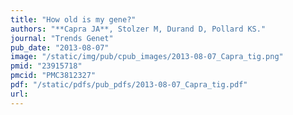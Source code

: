 ```yaml
---
title: "How old is my gene?"
authors: "**Capra JA**, Stolzer M, Durand D, Pollard KS."
journal: "Trends Genet"
pub_date: "2013-08-07"
image: "/static/img/pub/cpub_images/2013-08-07_Capra_tig.png"
pmid: "23915718"
pmcid: "PMC3812327"
pdf: "/static/pdfs/pub_pdfs/2013-08-07_Capra_tig.pdf"
url: 
---
```

